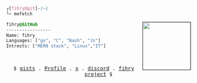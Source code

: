 

```css
┌[fihry@git]-(~)
└> mefetch
```
 

<div style="display:block;text-align:left"><img align="right" src="https://avatars.githubusercontent.com/u/4604537?s=200&v=4" border="1" style="width:130px;">
  
  ```css
  fihry@GitHub
  -----------------
  Name: fihry
  Languages: ["go", "C", "Bash", "Js"]
  Intrests: ["MERN stack", "Linux","IT"]
  ```
</div>



<br />
<p align="center">
  <samp>
    $ <a href="https://gist.github.com/fihry" target="_blank">gists</a> .
     <a href="https://fihry.me" target="_blank">Profile</a> .
     <a href="https://twitter.com/EFihry" target="_blank">x</a> .
     <a href="https://discordapp.com/users/940783956746461244" target="_blank">discord</a> .
     <a href="https://github.com/fihry" target="_blank">fihry project</a> $
  </samp>
</p>





